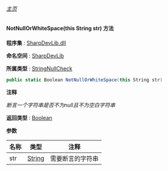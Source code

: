 ###### [主页](./Index.md "主页")

#### NotNullOrWhiteSpace(this String str) 方法

**程序集** : [SharpDevLib.dll](./SharpDevLib.assembly.md "SharpDevLib.dll")

**命名空间** : [SharpDevLib](./SharpDevLib.namespace.md "SharpDevLib")

**所属类型** : [StringNullCheck](./SharpDevLib.StringNullCheck.md "StringNullCheck")

``` csharp
public static Boolean NotNullOrWhiteSpace(this String str)
```

**注释**

*断言一个字符串是否不为null且不为空白字符串*



**返回类型** : [Boolean](https://learn.microsoft.com/en-us/dotnet/api/system.boolean "Boolean")


**参数**

|名称|类型|注释|
|---|---|---|
|str|[String](https://learn.microsoft.com/en-us/dotnet/api/system.string "String")|需要断言的字符串|



